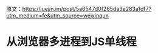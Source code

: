 
原文：https://juejin.im/post/5a6547d0f265da3e283a1df7?utm_medium=fe&utm_source=weixinqun


# 从浏览器多进程到JS单线程

